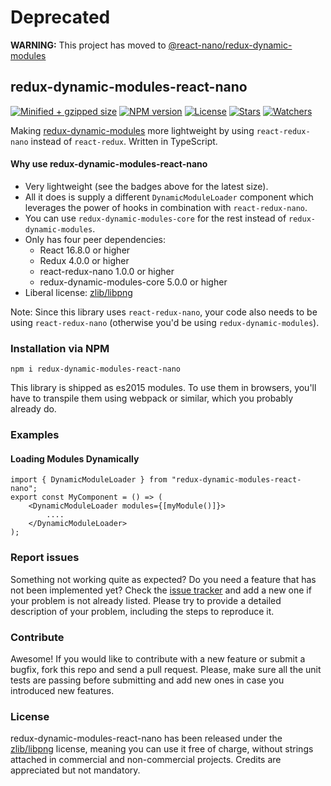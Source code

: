 # Deprecated

**WARNING:** This project has moved to [@react-nano/redux-dynamic-modules](https://github.com/lusito/react-nano)

## redux-dynamic-modules-react-nano

[![Minified + gzipped size](https://badgen.net/bundlephobia/minzip/redux-dynamic-modules-react-nano)](https://www.npmjs.com/package/redux-dynamic-modules-react-nano)
[![NPM version](https://badgen.net/npm/v/redux-dynamic-modules-react-nano)](https://www.npmjs.com/package/redux-dynamic-modules-react-nano)
[![License](https://badgen.net/github/license/lusito/redux-dynamic-modules-react-nano)](https://github.com/lusito/redux-dynamic-modules-react-nano/blob/master/LICENSE)
[![Stars](https://badgen.net/github/stars/lusito/redux-dynamic-modules-react-nano)](https://github.com/lusito/redux-dynamic-modules-react-nano)
[![Watchers](https://badgen.net/github/watchers/lusito/redux-dynamic-modules-react-nano)](https://github.com/lusito/redux-dynamic-modules-react-nano)

Making [redux-dynamic-modules](https://github.com/microsoft/redux-dynamic-modules) more lightweight by using `react-redux-nano` instead of `react-redux`.
Written in TypeScript.

#### Why use redux-dynamic-modules-react-nano

- Very lightweight (see the badges above for the latest size).
- All it does is supply a different `DynamicModuleLoader` component which leverages the power of hooks in combination with `react-redux-nano`.
- You can use `redux-dynamic-modules-core` for the rest instead of `redux-dynamic-modules`.
- Only has four peer dependencies:
  - React 16.8.0 or higher
  - Redux 4.0.0 or higher
  - react-redux-nano 1.0.0 or higher
  - redux-dynamic-modules-core 5.0.0 or higher
- Liberal license: [zlib/libpng](https://github.com/Lusito/redux-dynamic-modules-react-nano/blob/master/LICENSE)

Note: Since this library uses `react-redux-nano`, your code also needs to be using `react-redux-nano` (otherwise you'd be using `redux-dynamic-modules`).

### Installation via NPM

```npm i redux-dynamic-modules-react-nano```

This library is shipped as es2015 modules. To use them in browsers, you'll have to transpile them using webpack or similar, which you probably already do.

### Examples

#### Loading Modules Dynamically

```tsx
import { DynamicModuleLoader } from "redux-dynamic-modules-react-nano";
export const MyComponent = () => (
    <DynamicModuleLoader modules={[myModule()]}>
        ....
    </DynamicModuleLoader>
);
```

### Report issues

Something not working quite as expected? Do you need a feature that has not been implemented yet? Check the [issue tracker](https://github.com/Lusito/redux-dynamic-modules-react-nano/issues) and add a new one if your problem is not already listed. Please try to provide a detailed description of your problem, including the steps to reproduce it.

### Contribute

Awesome! If you would like to contribute with a new feature or submit a bugfix, fork this repo and send a pull request. Please, make sure all the unit tests are passing before submitting and add new ones in case you introduced new features.

### License

redux-dynamic-modules-react-nano has been released under the [zlib/libpng](https://github.com/Lusito/redux-dynamic-modules-react-nano/blob/master/LICENSE) license, meaning you
can use it free of charge, without strings attached in commercial and non-commercial projects. Credits are appreciated but not mandatory.
